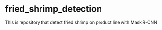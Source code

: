 # fried_shrimp_detection
This is repository that detect fried shrimp on product line with Mask R-CNN
